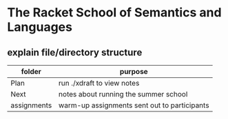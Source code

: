 # The Racket School of Semantics and Languages 

## explain file/directory structure 

| folder	  | purpose			                            |
| --------------- | ------------------------------------------------------- |
| Plan            | run ./xdraft to view notes 				    |
| Next 		  | notes about running the summer school		    |
| assignments 	  | warm-up assignments sent out to participants	    |
